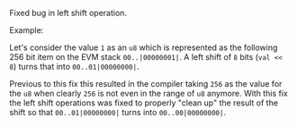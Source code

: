 Fixed bug in left shift operation.

Example:

Let's consider the value `1` as an `u8` which is represented as
the following 256 bit item on the EVM stack `00..|00000001|`.
A left shift of `8` bits (`val << 8`) turns that into `00..01|00000000|`.

Previous to this fix this resulted in the compiler taking `256` as the
value for the `u8` when clearly `256` is not even in the range of `u8`
anymore. With this fix the left shift operations was fixed to properly
"clean up" the result of the shift so that `00..01|00000000|` turns into
`00..00|00000000|`.
